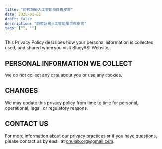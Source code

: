 ```yaml
---
title: "蔚藍超級人工智能項目白皮書"
date: 2025-01-01
draft: false
description: "蔚藍超級人工智能項目白皮書"
tags: ["", ""]
---
```


This Privacy Policy describes how your personal information is collected, used, and shared when you visit BlueyASI Website.

## PERSONAL INFORMATION WE COLLECT

We do not collect any data about you or use any cookies.

## CHANGES

We may update this privacy policy from time to time for personal, operational, legal, or regulatory reasons.

## CONTACT US

For more information about our privacy practices or if you have questions, please contact us by email at ohulab.org@gmail.com.





























































































